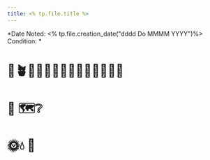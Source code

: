 ```yaml
---
title: <% tp.file.title %>
---
```


*Date Noted: <% tp.file.creation_date("dddd Do MMMM YYYY")%>  
Condition:  *

# 🌱🪴🌻🌵🌳🍊🍋🍑🍐🍎🥭🍍🍇🍈
# 📖 🗺️❔
# 🌞💧 🌙
